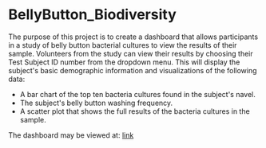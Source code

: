# BellyButton_Biodiversity

The purpose of this project is to create a dashboard that allows participants in a study of belly button bacterial cultures to view the results of their sample. Volunteers from the study can view their results by choosing their Test Subject ID number from the dropdown menu. This will display the subject's basic demographic information and visualizations of the following data:

- A bar chart of the top ten bacteria cultures found in the subject's navel.
- The subject's belly button washing frequency.
- A scatter plot that shows the full results of the bacteria cultures in the sample.

The dashboard may be viewed at: [link](https://jhilberdink.github.io/BellyButton_Biodiversity/)
